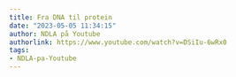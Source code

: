 ```yaml
---
title: Fra DNA til protein
date: "2023-05-05 11:34:15"
author: NDLA på Youtube
authorlink: https://www.youtube.com/watch?v=DSiIu-6wRx0
tags:
- NDLA-pa-Youtube
---
```

